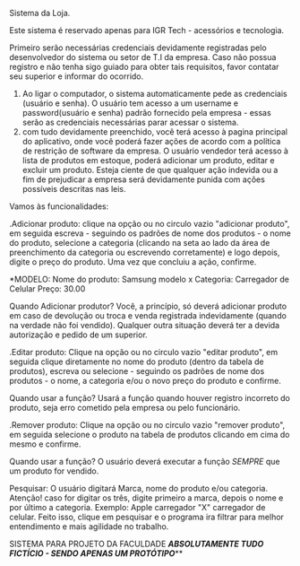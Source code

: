 Sistema da Loja.

Este sistema é reservado apenas para IGR Tech - acessórios e tecnologia.

Primeiro serão necessárias credenciais devidamente registradas pelo desenvolvedor do sistema ou setor de T.I da empresa. Caso não possua registro e não tenha sigo guiado para obter tais requisitos, favor contatar seu superior e informar do ocorrido. 

1. Ao ligar o computador, o sistema automaticamente pede as credenciais (usuário e senha). O usuário tem acesso a um username e password(usuário e senha) padrão fornecido pela empresa - essas serão as credenciais necessárias parar acessar o sistema.
2. com tudo devidamente preenchido, você terá acesso à pagina principal do aplicativo, onde você poderá fazer ações de acordo com a política de restrição de software da empresa. O usuário vendedor terá acesso à lista de produtos em estoque, poderá adicionar um produto, editar e excluir um produto. Esteja ciente de que qualquer ação indevida ou a fim de prejudicar a empresa será devidamente punida com ações possíveis descritas nas leis.

Vamos às funcionalidades:

.Adicionar produto: clique na opção ou no circulo vazio "adicionar produto", em seguida escreva - seguindo os padrões de nome dos produtos - o nome do produto, selecione a categoria (clicando na seta ao lado da área de preenchimento da categoria ou escrevendo corretamente) e logo depois, digite o preço do produto. Uma vez que concluiu a ação, confirme.
	
*MODELO: Nome do produto: Samsung modelo x 
	 Categoria: Carregador de Celular
	 Preço: 30.00

Quando Adicionar produtor? Você, a princípio, só deverá adicionar produto em caso de devolução ou troca e venda registrada indevidamente (quando na verdade não foi vendido). Qualquer outra situação deverá ter a devida autorização e pedido de um superior.


.Editar produto: Clique na opção ou no circulo vazio "editar produto", em seguida clique diretamente no nome do produto (dentro da tabela de produtos), escreva ou selecione - seguindo os padrões de nome dos produtos - o nome, a categoria e/ou o novo preço do produto e confirme.

Quando usar a função? Usará a função quando houver registro incorreto do produto, seja erro cometido pela empresa ou pelo funcionário.

.Remover produto: Clique na opção ou no circulo vazio "remover produto", em seguida selecione o produto na tabela de produtos clicando em cima do mesmo e confirme.

Quando usar a função? O usuário deverá executar a função *SEMPRE* que um produto for vendido.

Pesquisar: O usuário digitará Marca, nome do produto e/ou categoria. Atenção! caso for digitar os três, digite primeiro a marca, depois o nome e por último a categoria. Exemplo: Apple carregador "X" carregador de celular. Feito isso, clique em pesquisar e o programa ira filtrar para melhor entendimento e mais agilidade no trabalho.

SISTEMA PARA PROJETO DA FACULDADE ***ABSOLUTAMENTE TUDO FICTÍCIO - SENDO APENAS UM PROTÓTIPO*****
